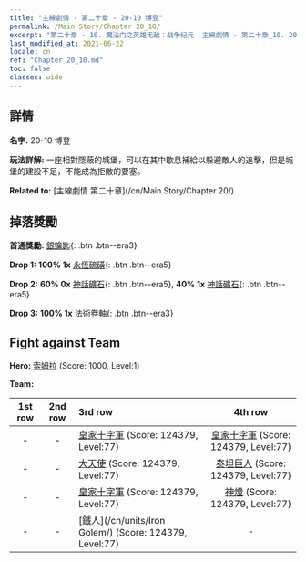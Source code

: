 ```yaml
---
title: "主線劇情 - 第二十章 - 20-10 博登"
permalink: /Main Story/Chapter 20_10/
excerpt: "第二十章 - 10. 魔法门之英雄无敌：战争纪元  主線劇情 - 第二十章_10. 20-10 博登"
last_modified_at: 2021-06-22
locale: cn
ref: "Chapter 20_10.md"
toc: false
classes: wide
---
```


## 詳情

 **名字:** 20-10 博登

 **玩法詳解:** 一座相對隱蔽的城堡，可以在其中歇息補給以躲避敵人的追擊，但是城堡的建設不足，不能成為拒敵的要塞。

 **Related to:** [主線劇情 第二十章](/cn/Main Story/Chapter 20/)

## 掉落獎勵

 **首通獎勵:** [銀鑰匙](/cn/Items/con_693/){: .btn .btn--era3}

 **Drop 1:** **100% 1x** [永恆硫磺](/cn/Items/mat_71/){: .btn .btn--era5}

 **Drop 2:** **60% 0x** [神話礦石](/cn/Items/mat_61/){: .btn .btn--era5}, **40% 1x** [神話礦石](/cn/Items/mat_61/){: .btn .btn--era5}

 **Drop 3:** **100% 1x** [法術卷軸](/cn/Items/con_694/){: .btn .btn--era3}


## Fight against Team
 **Hero:** [索姆拉](/cn/heroes/Solmyr/) (Score: 1000, Level:1)

 **Team:**


  | 1st row | 2nd row | 3rd row | 4th row |
  |:----:|:----:|:----|:----:|
  | - | - | [皇家十字軍](/cn/units/Swordsman/) (Score: 124379, Level:77)  | [皇家十字軍](/cn/units/Swordsman/) (Score: 124379, Level:77)  |
  | - | - | [大天使](/cn/units/Angel/) (Score: 124379, Level:77)  | [泰坦巨人](/cn/units/Giant/) (Score: 124379, Level:77)  |
  | - | - | [皇家十字軍](/cn/units/Swordsman/) (Score: 124379, Level:77)  | [神燈](/cn/units/Genie/) (Score: 124379, Level:77)  |
  | - | - | [鐵人](/cn/units/Iron Golem/) (Score: 124379, Level:77)  | - |


